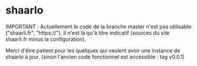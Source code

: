 shaarlo
=======

IMPORTANT : 
Actuellement le code de la branche master n'est pas utilisable ("shaarli.fr", "https://").
Il n'est là qu'à titre indicatif (sources du site shaarli.fr minus la configuration).

Merci d'être patient pour les quelques qui veulent avoir une instance de shaarlo à jour. (sinon l'ancien code fonctionnel est accessible : tag v0.0.1)



